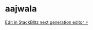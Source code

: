 # aajwala

[Edit in StackBlitz next generation editor ⚡️](https://stackblitz.com/~/github.com/ideafy1/aajwala)